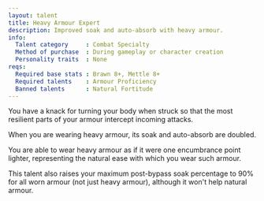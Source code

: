 ```yaml
---
layout: talent
title: Heavy Armour Expert
description: Improved soak and auto-absorb with heavy armour.
info:
  Talent category     : Combat Specialty
  Method of purchase  : During gameplay or character creation
  Personality traits  : None
reqs:
  Required base stats : Brawn 8+, Mettle 8+
  Required talents    : Armour Proficiency
  Banned talents      : Natural Fortitude
---
```


You have a knack for turning your body when struck so that the most resilient
parts of your armour intercept incoming attacks.

When you are wearing heavy armour, its soak and auto-absorb are doubled.

You are able to wear heavy armour as if it were one encumbrance point lighter,
representing the natural ease with which you wear such armour.

This talent also raises your maximum post-bypass soak percentage to 90% for all
worn armour (not just heavy armour), although it won't help natural armour.
